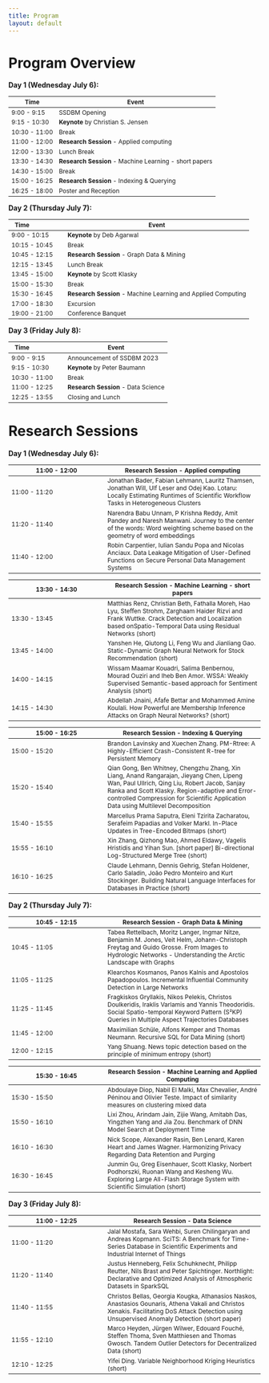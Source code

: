 ```yaml
---
title: Program
layout: default
---
```


# Program Overview

<style scoped> table { font-size: 12px; } </style>

**Day 1 (Wednesday July 6):**

| Time | Event |
|-----------------------------------------------------------------------------------|---------------------------------------------------------------|
|  9:00 -  9:15                                                                     | SSDBM Opening                                                 |
|  9:15 - 10:30                                                                     | **Keynote** by Christian S. Jensen                            |
| 10:30	- 11:00                                                                     | Break	                                                        |
| 11:00	- 12:00                                                                     | **Research Session** - Applied computing					    |
| 12:00	- 13:30	                                                                    | Lunch Break					                                |
| 13:30	- 14:30	                                                                    | **Research Session** - Machine Learning - short papers		|
| 14:30	- 15:00	                                                                    | Break					                                        |
| 15:00	- 16:25	                                                                    | **Research Session** - Indexing & Querying				    |
| 16:25	- 18:00	                                                                    | Poster and Reception					                        |



**Day 2 (Thursday July 7):**

| &nbsp; Time &nbsp; &nbsp; &nbsp; &nbsp; &nbsp; &nbsp; &nbsp; &nbsp; &nbsp; &nbsp; | Event                                                         |
|-----------------------------------------------------------------------------------|---------------------------------------------------------------|
|  9:00 - 10:15                                                                     | **Keynote** by Deb Agarwal                                    |
| 10:15	- 10:45                                                                     | Break	       			                                        |
| 10:45	- 12:15                                                                     | **Research Session** - Graph Data & Mining                    |
| 12:15	- 13:45                                                                     | Lunch Break		                                            |
| 13:45	- 15:00                                                                     | **Keynote** by Scott Klasky                                   |
| 15:00	- 15:30                                                                     | Break					                                        |
| 15:30	- 16:45                                                                     | **Research Session** - Machine Learning and Applied Computing |
| 17:00	- 18:30                                                                     | Excursion					                                    |
| 19:00	- 21:00                                                                     | Conference Banquet		                                    |



**Day 3 (Friday July 8):**

| &nbsp; Time &nbsp; &nbsp; &nbsp; &nbsp; &nbsp; &nbsp; &nbsp; &nbsp; &nbsp; &nbsp; | Event                                                         |
|-----------------------------------------------------------------------------------|---------------------------------------------------------------|
|  9:00 -  9:15                                                                     | Announcement of SSDBM 2023                                    |
|  9:15 - 10:30	                                                                    | **Keynote** by Peter Baumann		                            |
| 10:30 - 11:00	                                                                    | Break					                                        |
| 11:00 - 12:25	                                                                    | **Research Session** - Data Science                           |
| 12:25 - 13:55	                                                                    | Closing and Lunch                                             |




# Research Sessions


**Day 1 (Wednesday July 6):**

| <div style="width:180px">11:00 - 12:00</div> | Research Session - Applied computing		                                                                                                                     			                                   |
|----------------------------------------------|---------------------------------------------------------------------------------------------------------------------------------------------------------------------------------------------------------------|
| 11:00	- 11:20	                               | Jonathan Bader, Fabian Lehmann, Lauritz Thamsen, Jonathan Will, Ulf Leser and Odej Kao. Lotaru: Locally Estimating Runtimes of Scientific Workflow Tasks in Heterogeneous Clusters                            |
| 11:20 - 11:40	                               | Narendra Babu Unnam, P Krishna Reddy, Amit Pandey and Naresh Manwani. Journey to the center of the words: Word weighting scheme based on the geometry of word embeddings                                      |
| 11:40 - 12:00	                               | Robin Carpentier, Iulian Sandu Popa and Nicolas Anciaux. Data Leakage Mitigation of User-Defined Functions on Secure Personal Data Management Systems                                                         |


| <div style="width:180px">13:30 - 14:30</div> | Research Session - Machine Learning - short papers                                                                                                                                                            |
|----------------------------------------------|---------------------------------------------------------------------------------------------------------------------------------------------------------------------------------------------------------------|
| 13:30 - 13:45                                | Matthias Renz, Christian Beth, Fathalla Moreh, Hao Lyu, Steffen Strohm, Zarghaam Haider Rizvi and Frank Wuttke. Crack Detection and Localization based onSpatio-Temporal Data using Residual Networks (short) |				
| 13:45 - 14:00                                | Yanshen He, Qiutong Li, Feng Wu and Jianliang Gao. Static-Dynamic Graph Neural Network for Stock Recommendation (short)					                                                                   |
| 14:00 - 14:15                                | Wissam Maamar Kouadri, Salima Benbernou, Mourad Ouziri and Iheb Ben Amor. WSSA: Weakly Supervised Semantic-based approach for Sentiment Analysis (short)					                                   |
| 14:15 - 14:30                                | Abdellah Jnaini, Afafe Bettar and Mohammed Amine Koulali. How Powerful are Membership Inference Attacks on Graph Neural Networks? (short)					                                                   |


| <div style="width:180px">15:00 - 16:25</div> | Research Session - Indexing & Querying                                                                                                                                                                                                                                              |
|----------------------------------------------|-------------------------------------------------------------------------------------------------------------------------------------------------------------------------------------------------------------------------------------------------------------------------------------|
| 15:00 - 15:20                                | Brandon Lavinsky and Xuechen Zhang. PM-Rtree: A Highly-Efficient Crash-Consistent R-tree for Persistent Memory	                                                                                               				                                                         |
| 15:20 - 15:40                                | Qian Gong, Ben Whitney, Chengzhu Zhang, Xin Liang, Anand Rangarajan, Jieyang Chen, Lipeng Wan, Paul Ullrich, Qing Liu, Robert Jacob, Sanjay Ranka and Scott Klasky. Region-adaptive and Error-controlled Compression for Scientific Application Data using Multilevel Decomposition |
| 15:40 - 15:55                                | Marcellus Prama Saputra, Eleni Tzirita Zacharatou, Serafeim Papadias and Volker Markl. In-Place Updates in Tree-Encoded Bitmaps (short)					                                                                                                                         |
| 15:55 - 16:10                                | Xin Zhang, Qizhong Mao, Ahmed Eldawy, Vagelis Hristidis and Yihan Sun. [short paper] Bi-directional Log-Structured Merge Tree (short)					                                                                                                                             |
| 16:10 - 16:25                                | Claude Lehmann, Dennis Gehrig, Stefan Holdener, Carlo Saladin, João Pedro Monteiro and Kurt Stockinger. Building Natural Language Interfaces for Databases in Practice (short)					                                                                                     |



**Day 2 (Thursday July 7):**

| <div style="width:180px">10:45 - 12:15</div> | Research Session - Graph Data & Mining	                                                                                                                                                                       |
|----------------------------------------------|---------------------------------------------------------------------------------------------------------------------------------------------------------------------------------------------------------------|			
| 10:45 - 11:05                                | Tabea Rettelbach, Moritz Langer, Ingmar Nitze, Benjamin M. Jones, Veit Helm, Johann-Christoph Freytag and Guido Grosse. From Images to Hydrologic Networks - Understanding the Arctic Landscape with Graphs   |
| 11:05 - 11:25                                | Klearchos Kosmanos, Panos Kalnis and Apostolos Papadopoulos. Incremental Influential Community Detection in Large Networks	 				                                                                   |
| 11:25 - 11:45                                | Fragkiskos Gryllakis, Nikos Pelekis, Christos Doulkeridis, Iraklis Varlamis and Yannis Theodoridis. Social Spatio-temporal Keyword Pattern (S²KP) Queries in Multiple Aspect Trajectories Databases	       |
| 11:45 - 12:00                                | Maximilian Schüle, Alfons Kemper and Thomas Neumann. Recursive SQL for Data Mining (short)					                                                                                                   |
| 12:00 - 12:15                                | Yang Shuang. News topic detection based on the principle of minimum entropy (short)					                                                                                                       |


| <div style="width:180px">15:30 - 16:45</div> | Research Session - Machine Learning and Applied Computing		                                                                                                                                               |
|----------------------------------------------|---------------------------------------------------------------------------------------------------------------------------------------------------------------------------------------------------------------|
| 15:30 - 15:50                                | Abdoulaye Diop, Nabil El Malki, Max Chevalier, André Péninou and Olivier Teste. Impact of similarity measures on clustering mixed data	                                                                       |
| 15:50 - 16:10                                | Lixi Zhou, Arindam Jain, Zijie Wang, Amitabh Das, Yingzhen Yang and Jia Zou. Benchmark of DNN Model Search at Deployment Time		                                                                           |
| 16:10 - 16:30                                | Nick Scope, Alexander Rasin, Ben Lenard, Karen Heart and James Wagner. Harmonizing Privacy Regarding Data Retention and Purging		                                                                       |
| 16:30 - 16:45                                | Junmin Gu, Greg Eisenhauer, Scott Klasky, Norbert Podhorszki, Ruonan Wang and Kesheng Wu. Exploring Large All-Flash Storage System with Scientific Simulation (short)					                       |



**Day 3 (Friday July 8):**


| <div style="width:180px">11:00 - 12:25</div> | Research Session - Data Science					                                                                                                                                                           |
|----------------------------------------------|---------------------------------------------------------------------------------------------------------------------------------------------------------------------------------------------------------------|
| 11:00 - 11:20                                | Jalal Mostafa, Sara Wehbi, Suren Chilingaryan and Andreas Kopmann. SciTS: A Benchmark for Time-Series Database in Scientific Experiments and Industrial Internet of Things                                    |
| 11:20 - 11:40                                | Justus Henneberg, Felix Schuhknecht, Philipp Reutter, Nils Brast and Peter Spichtinger. Northlight: Declarative and Optimized Analysis of Atmospheric Datasets in SparkSQL	                                   |
| 11:40 - 11:55                                | Christos Bellas, Georgia Kougka, Athanasios Naskos, Anastasios Gounaris, Athena Vakali and Christos Xenakis. Facilitating DoS Attack Detection using Unsupervised Anomaly Detection (short paper)	           |
| 11:55 - 12:10                                | Marco Heyden, Jürgen Wilwer, Edouard Fouché, Steffen Thoma, Sven Matthiesen and Thomas Gwosch. Tandem Outlier Detectors for Decentralized Data (short)	                                                       |
| 12:10 - 12:25                                | Yifei Ding. Variable Neighborhood Kriging Heuristics (short)					                                                                                                                               |